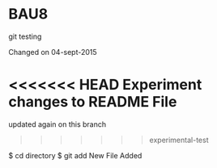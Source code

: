 # BAU8
git testing

Changed on 04-sept-2015

<<<<<<< HEAD
Experiment changes to README File
=======
updated again on this branch
>>>>>>> experimental-test


$ cd directory
$ git add New File Added
